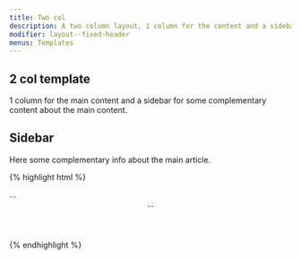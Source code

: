 ```yaml
---
title: Two col
description: A two column layout, 1 column for the content and a sidebar for complementary content.
modifier: layout--fixed-header
menus: Templates
---
```


<div class="grid">
	<div class="col-8">
		<article class="article">
			<h1>2 col template</h1>
			<p>1 column for the main content and a sidebar for some complementary content about the main content. </p>
		</article>
	</div>
	<div class="col-4">
		<aside role="complementary">
			<h2>Sidebar</h2>
			<p>Here some complementary info about the main article.</p>
		</aside>
	</div>
</div>


{% highlight html %}
<!DOCTYPE html>
<html lang="en" class="no-js">
<head>...</head>
<body>
	<header class="site-header">...</header>
	<main class="main-container" role="main">
		<div class="main-content">
			<div class="container">
				<div class="grid">
					<div class="col-8">
						<!-- or any other .col-X -->
					</div>
					<div class="col-6">
						<!-- or any other .col-X -->
					</div>
				</div>
			</div>
		</div>
	</main>
</body>
</html>
{% endhighlight %}



